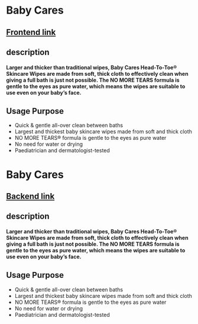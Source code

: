 <!-- @format -->

# Baby Cares

## [Frontend link](https://baby-cares.netlify.app/)

## description

#### Larger and thicker than traditional wipes, Baby Cares Head-To-Toe® Skincare Wipes are made from soft, thick cloth to effectively clean when giving a full bath is just not possible. The NO MORE TEARS formula is gentle to the eyes as pure water, which means the wipes are suitable to use even on your baby’s face.

## Usage Purpose

- Quick & gentle all-over clean between baths
- Largest and thickest baby skincare wipes made from soft and thick cloth
- NO MORE TEARS® formula is gentle to the eyes as pure water
- No need for water or drying
- Paediatrician and dermatologist-tested


<!-- @format -->

# Baby Cares

## [Backend link](https://baby-cares.herokuapp.com/)

## description

#### Larger and thicker than traditional wipes, Baby Cares Head-To-Toe® Skincare Wipes are made from soft, thick cloth to effectively clean when giving a full bath is just not possible. The NO MORE TEARS formula is gentle to the eyes as pure water, which means the wipes are suitable to use even on your baby’s face.

## Usage Purpose

- Quick & gentle all-over clean between baths
- Largest and thickest baby skincare wipes made from soft and thick cloth
- NO MORE TEARS® formula is gentle to the eyes as pure water
- No need for water or drying
- Paediatrician and dermatologist-tested
